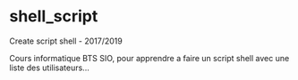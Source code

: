 # shell_script
Create script shell - 2017/2019

Cours informatique BTS SIO, pour apprendre a faire un script shell avec une liste des utilisateurs...
